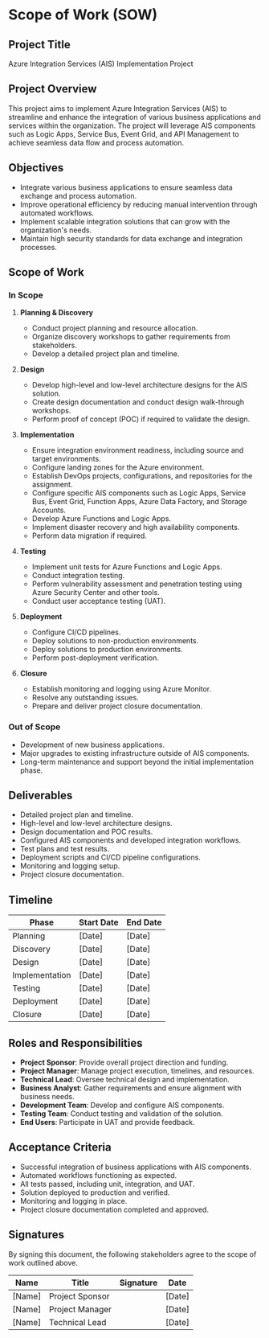 # Scope of Work (SOW)

## Project Title
Azure Integration Services (AIS) Implementation Project

## Project Overview
This project aims to implement Azure Integration Services (AIS) to streamline and enhance the integration of various business applications and services within the organization. The project will leverage AIS components such as Logic Apps, Service Bus, Event Grid, and API Management to achieve seamless data flow and process automation.

## Objectives
- Integrate various business applications to ensure seamless data exchange and process automation.
- Improve operational efficiency by reducing manual intervention through automated workflows.
- Implement scalable integration solutions that can grow with the organization's needs.
- Maintain high security standards for data exchange and integration processes.

## Scope of Work
### In Scope
1. **Planning & Discovery**
   - Conduct project planning and resource allocation.
   - Organize discovery workshops to gather requirements from stakeholders.
   - Develop a detailed project plan and timeline.

2. **Design**
   - Develop high-level and low-level architecture designs for the AIS solution.
   - Create design documentation and conduct design walk-through workshops.
   - Perform proof of concept (POC) if required to validate the design.

3. **Implementation**
   - Ensure integration environment readiness, including source and target environments.
   - Configure landing zones for the Azure environment.
   - Establish DevOps projects, configurations, and repositories for the assignment.
   - Configure specific AIS components such as Logic Apps, Service Bus, Event Grid, Function Apps, Azure Data Factory, and Storage Accounts.
   - Develop Azure Functions and Logic Apps.
   - Implement disaster recovery and high availability components.
   - Perform data migration if required.

4. **Testing**
   - Implement unit tests for Azure Functions and Logic Apps.
   - Conduct integration testing.
   - Perform vulnerability assessment and penetration testing using Azure Security Center and other tools.
   - Conduct user acceptance testing (UAT).

5. **Deployment**
   - Configure CI/CD pipelines.
   - Deploy solutions to non-production environments.
   - Deploy solutions to production environments.
   - Perform post-deployment verification.

6. **Closure**
   - Establish monitoring and logging using Azure Monitor.
   - Resolve any outstanding issues.
   - Prepare and deliver project closure documentation.

### Out of Scope
- Development of new business applications.
- Major upgrades to existing infrastructure outside of AIS components.
- Long-term maintenance and support beyond the initial implementation phase.

## Deliverables
- Detailed project plan and timeline.
- High-level and low-level architecture designs.
- Design documentation and POC results.
- Configured AIS components and developed integration workflows.
- Test plans and test results.
- Deployment scripts and CI/CD pipeline configurations.
- Monitoring and logging setup.
- Project closure documentation.

## Timeline
| Phase          | Start Date | End Date   |
|----------------|------------|------------|
| Planning       | [Date]     | [Date]     |
| Discovery      | [Date]     | [Date]     |
| Design         | [Date]     | [Date]     |
| Implementation | [Date]     | [Date]     |
| Testing        | [Date]     | [Date]     |
| Deployment     | [Date]     | [Date]     |
| Closure        | [Date]     | [Date]     |

## Roles and Responsibilities
- **Project Sponsor**: Provide overall project direction and funding.
- **Project Manager**: Manage project execution, timelines, and resources.
- **Technical Lead**: Oversee technical design and implementation.
- **Business Analyst**: Gather requirements and ensure alignment with business needs.
- **Development Team**: Develop and configure AIS components.
- **Testing Team**: Conduct testing and validation of the solution.
- **End Users**: Participate in UAT and provide feedback.

## Acceptance Criteria
- Successful integration of business applications with AIS components.
- Automated workflows functioning as expected.
- All tests passed, including unit, integration, and UAT.
- Solution deployed to production and verified.
- Monitoring and logging in place.
- Project closure documentation completed and approved.

## Signatures
By signing this document, the following stakeholders agree to the scope of work outlined above.

| Name           | Title           | Signature | Date       |
|----------------|-----------------|-----------|------------|
| [Name]         | Project Sponsor |           | [Date]     |
| [Name]         | Project Manager |           | [Date]     |
| [Name]         | Technical Lead  |           | [Date]     |